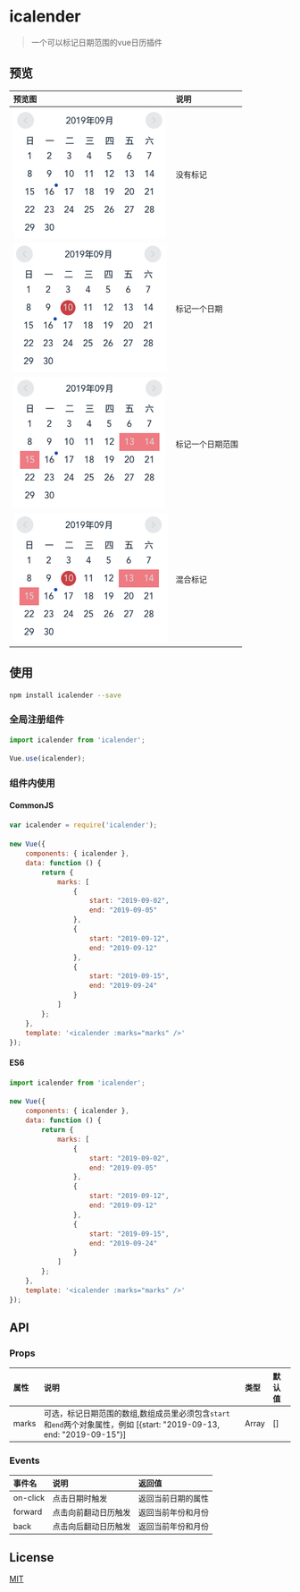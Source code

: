 # icalender


> 一个可以标记日期范围的vue日历插件

## 预览

| 预览图 | 说明 |
|:--|:--|
| ![1.png](screenshot/1.png) | 没有标记 | 
| ![2.png](screenshot/2.png) | 标记一个日期 | 
| ![3.png](screenshot/3.png) | 标记一个日期范围 | 
| ![4.png](screenshot/4.png) | 混合标记 | 


## 使用

```bash
npm install icalender --save
```

### 全局注册组件

```js
import icalender from 'icalender';

Vue.use(icalender);
```
### 组件内使用

#### CommonJS

```javascript
var icalender = require('icalender');

new Vue({
    components: { icalender },
    data: function () {
        return {
            marks: [
                {
                    start: "2019-09-02",
                    end: "2019-09-05"
                },
                {
                    start: "2019-09-12",
                    end: "2019-09-12"
                },
                {
                    start: "2019-09-15",
                    end: "2019-09-24"
                }
            ]
        };
    },
    template: '<icalender :marks="marks" />'
});
```

#### ES6
```javascript
import icalender from 'icalender';

new Vue({
    components: { icalender },
    data: function () {
        return {
            marks: [
                {
                    start: "2019-09-02",
                    end: "2019-09-05"
                },
                {
                    start: "2019-09-12",
                    end: "2019-09-12"
                },
                {
                    start: "2019-09-15",
                    end: "2019-09-24"
                }
            ]
        };
    },
    template: '<icalender :marks="marks" />'
});
```

## API

### Props

| 属性 | 说明 | 类型 | 默认值 |
|:--|:--|:--|:--|
| marks | 可选，标记日期范围的数组,数组成员里必须包含`start`和`end`两个对象属性，例如 [{start: "2019-09-13, end: "2019-09-15"}] | Array | [] |

### Events

| 事件名 | 说明 | 返回值 |
|:--|:--|:--|
| on-click | 点击日期时触发 | 返回当前日期的属性 |
| forward | 点击向前翻动日历触发 | 返回当前年份和月份 |
| back | 点击向后翻动日历触发 | 返回当前年份和月份 |


## License

[MIT](http://opensource.org/licenses/MIT)